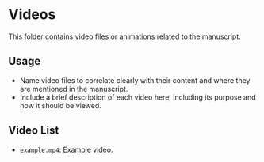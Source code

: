 # Videos

This folder contains video files or animations related to the manuscript.

## Usage
- Name video files to correlate clearly with their content and where they are mentioned in the manuscript.
- Include a brief description of each video here, including its purpose and how it should be viewed.

## Video List
- `example.mp4`: Example video.
